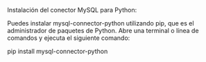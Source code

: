 Instalación del conector MySQL para Python:

Puedes instalar mysql-connector-python utilizando pip, que es el administrador de paquetes de Python. Abre una terminal o línea de comandos y ejecuta el siguiente comando:


pip install mysql-connector-python
